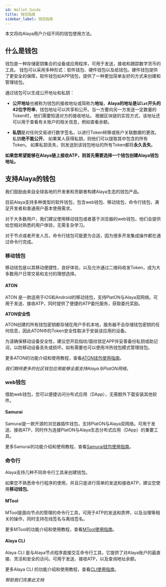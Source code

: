 ```yaml
---
id: Wallet_Guide
title: 钱包指南
sidebar_label: 钱包指南
---
```




本文将向Alaya用户介绍不同的钱包使用方法。



## 什么是钱包

钱包是一种存储密钥集合的设备或应用程序，可用于发送，接收和跟踪数字货币的工具。 钱包可以采用多种形式：软件钱包、硬件钱包以及纸钱包。硬件钱包提供了更安全的保障，软件钱包如APP钱包，提供了一种更加简单友好的方式来创建和管理钱包。

通过钱包可以生成公开地址和私钥：

- **公开地址**也被称为钱包的接收地址或简称为**地址**，**Alaya的地址是以`lat`开头的42位字符串**，钱包地址可以共享和公开。当一方要向另一方发送一定数量的Token时，他们需要知道对方的接收地址。 根据区块链的实现方式，该地址还可以用于查看有关账户的相关信息，例如查看余额。

- **私钥**是对任何交易进行数字签名，以进行Token转移或账户关联数据的更改。 私钥**绝不能公开**。 如果某人获得私钥，则他们可以提取其中包含的所有Token。 如果私钥丢失，则发送到该钱包地址的所有Token都将**永久丢失**。

**如果您希望能够在Alaya链上接收ATP，则首先需要选择一个钱包创建Alaya钱包地址。**



## 支持Alaya的钱包

我们鼓励由来自全球各地的开发者和贡献者构建Alaya生态的钱包产品。

目前Alaya支持多种类型的软件钱包，包含web钱包、移动钱包，命令行钱包，满足开发者和普通用户基本使用需求。

对于大多数用户，我们建议使用移动钱包或者基于浏览器的web钱包，他们会提供给您相对熟悉的用户体验，无需复杂学习。

对于节点或者开发人员，命令行钱包可能更为合适，因为很多开发集成操作都在通过命令行完成。



### 移动钱包

移动钱包是以其移动便捷性，良好体验，以及允许通过二维码收发Token，成为大多数用户日常交易和支付的理想选择。

#### ATON

ATON 是一款适用于iOS和Android的移动钱包，支持PlatON与Alaya双网络。可用于发送、接收ATP，同时提供了便捷的ATP委托服务，获取委托奖励。



**ATON安全性**

ATON创建的所有钱包密钥都存储在用户手机本地，服务器不会存储钱包密钥的任何信息，因此ATON中的Token安全性取决于安装该应用的设备。

为请确保移动设备安全性，建议您开启指纹/面纹锁定APP并妥善备份私钥或助记词，以防移动设备丢失或损坏。如有需要也可以使用冷热钱包模式管理钱包。

更多ATON的功能介绍和使用教程，查看[ATON钱包使用指南](/alaya-devdocs/zh-CN/ATON_user_manual)。



*我们期待更多的社区钱包应用能够全面支持Alaya与PlatON网络。*



### web钱包

借助web钱包，您可以便捷访问分布式应用（DApp），无需额外下载安装其他软件。

#### Samurai

Samurai是一款开源的浏览器插件钱包，支持PlatON与Alaya双网络。可用于发送、接收ATP，同时作为连接PlatON与Alaya生态分布式应用（DApp）的重要工具。

更多Samurai的功能介绍和使用教程，查看[Samurai钱包使用指南](/alaya-devdocs/zh-CN/Samurai_user_manual)。



### 命令行

Alaya支持几种不同命令行工具来创建钱包。

如果您不熟悉命令行程序的使用，并且只是进行简单的发送和接收ATP，建议您使用**移动钱包**。



#### MTool

MTool是面向节点的管理的命令行工具，可用于ATP的发送和质押，以及治理等相关的操作，同时支持在线签名与离线签名。

更多MTool的功能介绍和使用教程，查看[MTool使用指南](/alaya-devdocs/zh-CN/OnLine_MTool_Manual)。



#### **Alaya CLI**

Alaya CLI 是与Alaya节点程序直接交互命令行工具，它提供了对Alaya账户的最直接、灵活和安全的访问。可用于发送、接收ATP，以及查询地址余额。

更多Alaya CLI 的功能介绍和使用教程，查看[CLI使用指南](/alaya-devdocs/zh-CN/Command_Line_Tools)。





*帮助我们完善此文档*

